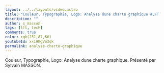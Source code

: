 ```yaml
---
layout: ../../layouts/video.astro
title: "Couleur, Typographie, Logo: Analyse dune charte graphique #LFT 31/03/23"
description: ""
author: s_masson
tags: [lft, tech]
comments: true
color: rgb(251,87,66)
youtubeId: xxLHKgVo3qk
permalink: analyse-charte-graphique
---
```


Couleur, Typographie, Logo: Analyse dune charte graphique. 
Présenté par Sylvain MASSON.
